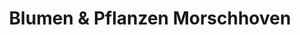 ---
title: "Blumen & Pflanzen Morschhoven"
url: /koeln/blumen-und-pflanzen-morschhoven/
shop: Blumen
---